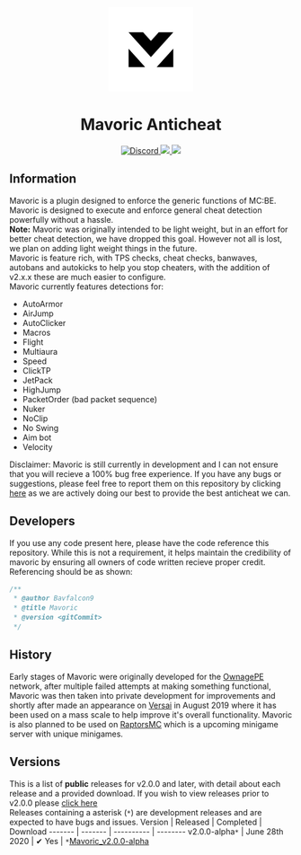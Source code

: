 <div align="center">
  <p>
    <img width="150" alt="portfolio_view" src="https://raw.githubusercontent.com/Bavfalcon9/Mavoric/stable/resources/assets/mavoric_black_and_white.png">
  </p>
  <p>
    <h1> Mavoric Anticheat</h1>
    <a href="https://discord.gg/2humhkN">
      <img src="https://discordapp.com/api/guilds/683167375771828277/embed.png" alt="Discord">
    </a>
    <a href="https://poggit.pmmp.io/p/Mavoric">
      <img src="https://poggit.pmmp.io/shield.state/Mavoric">
    </a>
    <a href="https://poggit.pmmp.io/p/Mavoric">
      <img src="https://poggit.pmmp.io/shield.api/Mavoric">
    </a>
  </p>
</div>


## Information
Mavoric is a plugin designed to enforce the generic functions of MC:BE. Mavoric is designed to execute and enforce 
general cheat detection powerfully without a hassle. <br />
**Note:** Mavoric was originally intended to be light weight, but in an effort for better cheat detection, we have dropped this goal.
However not all is lost, we plan on adding light weight things in the future. <br />
Mavoric is feature rich, with TPS checks, cheat checks, banwaves, autobans and autokicks to help you stop cheaters, with the addition of v2.x.x these are much easier to configure. <br />
Mavoric currently features detections for:
 - AutoArmor
 - AirJump
 - AutoClicker
 - Macros
 - Flight
 - Multiaura
 - Speed
 - ClickTP
 - JetPack
 - HighJump
 - PacketOrder (bad packet sequence)
 - Nuker
 - NoClip
 - No Swing
 - Aim bot
 - Velocity

Disclaimer: Mavoric is still currently in development and I can not ensure that you will recieve a 100% bug free experience.
If you have any bugs or suggestions, please feel free to report them on this repository by clicking [here](https://github.com/Bavfalcon9/Mavoric/issues/new) as we are actively doing our best to provide the best anticheat we can.

## Developers
If you use any code present here, please have the code reference this repository. 
While this is not a requirement, it helps maintain the credibility of mavoric by ensuring all owners of code written recieve proper credit. <br />
Referencing should be as shown: 
```php
/**
 * @author Bavfalcon9
 * @title Mavoric
 * @version <gitCommit>
 */
```

## History
Early stages of Mavoric were originally developed for the [OwnagePE](shop.ownagepe.com) network, 
after multiple failed attempts at making something functional, Mavoric was then taken into private development 
for improvements and shortly after made an appearance on [Versai](versai.pro) in August 2019 where it has been 
used on a mass scale to help improve it's overall functionality. Mavoric is also planned to be used on [RaptorsMC](discord.raptorsmc.com)
which is a upcoming minigame server with unique minigames.

## Versions
This is a list of **public** releases for v2.0.0 and later, with detail about each release and a provided download. 
If you wish to view releases prior to v2.0.0 please [click here](https://github.com/Bavfalcon9/Mavoric/tree/v2.0.0/resources/github/Releases.md)<br/>
Releases containing a asterisk (`*`) are development releases and are expected to have bugs and issues.
Version | Released | Completed | Download 
------- | ------- | ---------- | --------
v2.0.0-alpha`*` | June 28th 2020 | ✔ Yes | `*`[Mavoric_v2.0.0-alpha](https://github.com/Bavfalcon9/Mavoric/releases/download/v2.0.0/Mavoric_v2.0.0.phar)